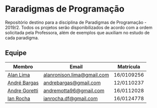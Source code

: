 # Paradigmas de Programação
Repositório destino para a disciplina de Paradigmas de Programação - 2019/2. Todos os projetos serão disponibilizados de acordo com a ordem solicitada pela Professora, além de exemplos que auxiliam no estudo de cada paradigma.

## Equipe

|Membro|Email|Matrícula|
|--|--|--|
|[Alan Lima](https://github.com/alanrslima)|alanronison.lima@gmail.com|16/0109256|
|[André Bargas](https://github.com/andrebargas)|andrebargas@gmail.com|12/0110237|
|[Andre Goretti](https://github.com/Agoretti)|andremotta96@gmail.com|16/0112028|
|[Ian Rocha](https://github.com/IanPSRocha)|ianrocha.df@gmail.com|16/0124778|
